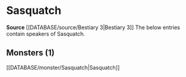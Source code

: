﻿---
id: '70'
name: Sasquatch
rarity: Rare
rus_type_level: null
source: '[[DATABASE/source/Bestiary 3|Bestiary 3]]'
trait:
- '[[DATABASE/trait/Rare|Rare]]'
type: Language

---
# Sasquatch

**Source** [[DATABASE/source/Bestiary 3|Bestiary 3]]
The below entries contain speakers of Sasquatch.

## Monsters (1)

[[DATABASE/monster/Sasquatch|Sasquatch]]